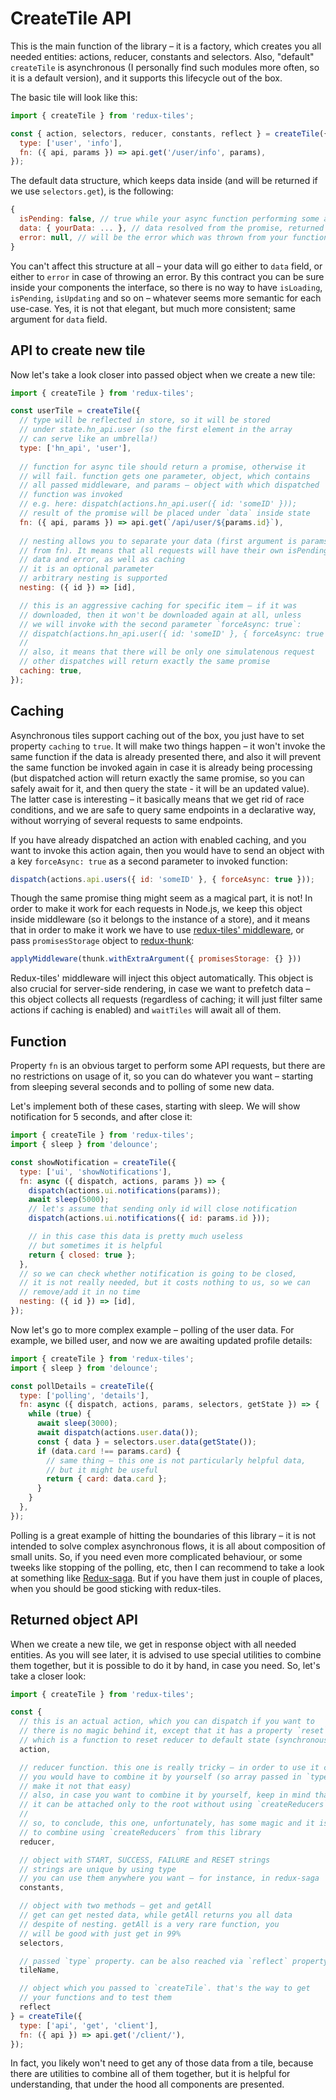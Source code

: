 # CreateTile API

This is the main function of the library – it is a factory, which creates you all needed entities: actions, reducer, constants and selectors. Also, "default" `createTile` is asynchronous (I personally find such modules more often, so it is a default version), and it supports this lifecycle out of the box.

The basic tile will look like this:
```javascript
import { createTile } from 'redux-tiles';

const { action, selectors, reducer, constants, reflect } = createTile({
  type: ['user', 'info'],
  fn: ({ api, params }) => api.get('/user/info', params),
});
```

The default data structure, which keeps data inside (and will be returned if we use `selectors.get`), is the following:
```javascript
{
  isPending: false, // true while your async function performing some actions
  data: { yourData: ... }, // data resolved from the promise, returned by your function
  error: null, // will be the error which was thrown from your function
}
```

You can't affect this structure at all – your data will go either to `data` field, or either to `error` in case of throwing an error. By this contract you can be sure inside your components the interface, so there is no way to have `isLoading`, `isPending`, `isUpdating` and so on – whatever seems more semantic for each use-case. Yes, it is not that elegant, but much more consistent; same argument for `data` field.

## API to create new tile

Now let's take a look closer into passed object when we create a new tile:

```javascript
import { createTile } from 'redux-tiles';

const userTile = createTile({
  // type will be reflected in store, so it will be stored
  // under state.hn_api.user (so the first element in the array
  // can serve like an umbrella!)
  type: ['hn_api', 'user'],
  
  // function for async tile should return a promise, otherwise it
  // will fail. function gets one parameter, object, which contains
  // all passed middleware, and params – object with which dispatched
  // function was invoked
  // e.g. here: dispatch(actions.hn_api.user({ id: 'someID' }));
  // result of the promise will be placed under `data` inside state
  fn: ({ api, params }) => api.get(`/api/user/${params.id}`),
  
  // nesting allows you to separate your data (first argument is params
  // from fn). It means that all requests will have their own isPending,
  // data and error, as well as caching
  // it is an optional parameter
  // arbitrary nesting is supported
  nesting: ({ id }) => [id],

  // this is an aggressive caching for specific item – if it was
  // downloaded, then it won't be downloaded again at all, unless
  // we will invoke with the second parameter `forceAsync: true`:
  // dispatch(actions.hn_api.user({ id: 'someID' }, { forceAsync: true }));
  //
  // also, it means that there will be only one simulatenous request
  // other dispatches will return exactly the same promise
  caching: true,
});
```

## Caching

Asynchronous tiles support caching out of the box, you just have to set property `caching` to `true`. It will make two things happen – it won't invoke the same function if the data is already presented there, and also it will prevent the same function be invoked again in case it is already being processing (but dispatched action will return exactly the same promise, so you can safely await for it, and then query the state - it will be an updated value). The latter case is interesting – it basically means that we get rid of race conditions, and we are safe to query same endpoints in a declarative way, without worrying of several requests to same endpoints.

If you have already dispatched an action with enabled caching, and you want to invoke this action again, then you would have to send an object with a key `forceAsync: true` as a second parameter to invoked function:
```js
dispatch(actions.api.users({ id: 'someID' }, { forceAsync: true }));
```

Though the same promise thing might seem as a magical part, it is not! In order to make it work for each requests in Node.js, we keep this object inside middleware (so it belongs to the instance of a store), and it means that in order to make it work we have to use [redux-tiles' middleware](./createMiddleware.md), or pass `promisesStorage` object to [redux-thunk](https://github.com/gaearon/redux-thunk):
```js
applyMiddleware(thunk.withExtraArgument({ promisesStorage: {} }))
```

Redux-tiles' middleware will inject this object automatically. This object is also crucial for server-side rendering, in case we want to prefetch data – this object collects all requests (regardless of caching; it will just filter same actions if caching is enabled) and `waitTiles` will await all of them.

## Function

Property `fn` is an obvious target to perform some API requests, but there are no restrictions on usage of it, so you can do whatever you want – starting from sleeping several seconds and to polling of some new data.

Let's implement both of these cases, starting with sleep. We will show notification for 5 seconds, and after close it:
```javascript
import { createTile } from 'redux-tiles';
import { sleep } from 'delounce';

const showNotification = createTile({
  type: ['ui', 'showNotifications'],
  fn: async ({ dispatch, actions, params }) => {
    dispatch(actions.ui.notifications(params));
    await sleep(5000);
    // let's assume that sending only id will close notification
    dispatch(actions.ui.notifications({ id: params.id }));

    // in this case this data is pretty much useless
    // but sometimes it is helpful
    return { closed: true };
  },
  // so we can check whether notification is going to be closed,
  // it is not really needed, but it costs nothing to us, so we can
  // remove/add it in no time
  nesting: ({ id }) => [id],
});
```

Now let's go to more complex example – polling of the user data. For example, we billed user, and now we are awaiting updated profile details:
```javascript
import { createTile } from 'redux-tiles';
import { sleep } from 'delounce';

const pollDetails = createTile({
  type: ['polling', 'details'],
  fn: async ({ dispatch, actions, params, selectors, getState }) => {
    while (true) {
      await sleep(3000);
      await dispatch(actions.user.data());
      const { data } = selectors.user.data(getState());
      if (data.card !== params.card) {
        // same thing – this one is not particularly helpful data,
        // but it might be useful
        return { card: data.card };
      }
    }
  },
});
```

Polling is a great example of hitting the boundaries of this library – it is not intended to solve complex asynchronous flows, it is all about composition of small units. So, if you need even more complicated behaviour, or some tweeks like stopping of the polling, etc, then I can recommend to take a look at something like [Redux-saga](https://github.com/redux-saga/redux-saga).
But if you have them just in couple of places, when you should be good sticking with redux-tiles.

## Returned object API

When we create a new tile, we get in response object with all needed entities. As you will see later, it is advised to use special utilities to combine them together, but it is possible to do it by hand, in case you need. So, let's take a closer look:

```javascript
import { createTile } from 'redux-tiles';

const {
  // this is an actual action, which you can dispatch if you want to
  // there is no magic behind it, except that it has a property `reset`,
  // which is a function to reset reducer to default state (synchronously)
  action,

  // reducer function. this one is really tricky – in order to use it correctly,
  // you would have to combine it by yourself (so array passed in `type` will
  // make it not that easy)
  // also, in case you want to combine it by yourself, keep in mind that
  // it can be attached only to the root without using `createReducers`
  //
  // so, to conclude, this one, unfortunately, has some magic and it is better
  // to combine using `createReducers` from this library
  reducer,

  // object with START, SUCCESS, FAILURE and RESET strings
  // strings are unique by using type
  // you can use them anywhere you want – for instance, in redux-saga
  constants,

  // object with two methods – get and getAll
  // get can get nested data, while getAll returns you all data
  // despite of nesting. getAll is a very rare function, you
  // will be good with just get in 99%
  selectors,

  // passed `type` property. can be also reached via `reflect` property
  tileName,

  // object which you passed to `createTile`. that's the way to get
  // your functions and to test them
  reflect
} = createTile({
  type: ['api', 'get', 'client'],
  fn: ({ api }) => api.get('/client/'),
});
```

In fact, you likely won't need to get any of those data from a tile, because there are utilities to combine all of them together, but it is helpful for understanding, that under the hood all components are presented.
